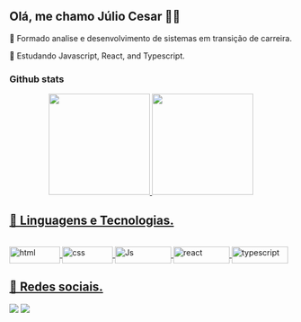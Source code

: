 ## Olá, me chamo Júlio Cesar 👋😁
🔭 Formado analise e desenvolvimento de sistemas em transição de carreira.

🌱 Estudando Javascript, React, and Typescript.

### Github stats

<div align="center">
  <a href="https://github.com/jcesar03">
  <img height="180em" src="https://github-readme-stats.vercel.app/api?username=jcesar03&show_icons=true&theme=tokyonight&include_all_commits=true&count_private=true"/>
  <img height="180em" src="https://github-readme-stats.vercel.app/api/top-langs/?username=jcesar03&layout=compact&langs_count=7&theme=tokyonight"/>
</div>
  
 ## 🚀 Linguagens e Tecnologias.
<div style="display: inline_block"><br>
    <img align="center" alt="html" height="30" width="90" src="https://img.shields.io/badge/HTML5-E34F26?style=for-the-badge&logo=html5&logoColor=white">
    <img align="center" alt="css" height="30" width="90" src="https://img.shields.io/badge/CSS3-1572B6?style=for-the-badge&logo=css3&logoColor=white">
  <img align="center" alt="Js" height="30" width="100" src="https://img.shields.io/badge/JavaScript-F7DF1E?style=for-the-badge&logo=javascript&logoColor=black">
  <img align="center" alt="react" height="30" width="100" src="https://img.shields.io/badge/React-20232A?style=for-the-badge&logo=react&logoColor=61DAFB">
  <img align="center" alt="typescript" height="30" width="100" src="https://img.shields.io/badge/TypeScript-007ACC?style=for-the-badge&logo=typescript&logoColor=white">
  
</div>
  
  ## 📱 Redes sociais.
<div> 
  <a href="https://www.instagram.com/jcsar_/" target="_blank"><img src="https://img.shields.io/badge/Instagram-E4405F?style=for-the-badge&logo=instagram&logoColor=white" target="_blank"></a>
  <a href="https://www.linkedin.com/in/j%C3%BAlio-cesar-5b8842205/" target="_blank"><img src="https://img.shields.io/badge/LinkedIn-0077B5?style=for-the-badge&logo=linkedin&logoColor=white" target="_blank"></a> 
